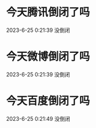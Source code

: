 # 今天腾讯倒闭了吗

2023-6-25 0:21:39 没倒闭

# 今天微博倒闭了吗

2023-6-25 0:21:39 没倒闭

# 今天百度倒闭了吗

2023-6-25 0:21:49 没倒闭

